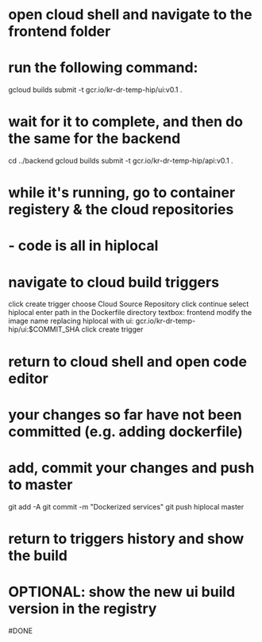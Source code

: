 # open cloud shell and navigate to the frontend folder

# run the following command:

gcloud builds submit -t gcr.io/kr-dr-temp-hip/ui:v0.1 .

# wait for it to complete, and then do the same for the backend

cd ../backend
gcloud builds submit -t gcr.io/kr-dr-temp-hip/api:v0.1 .

# while it's running, go to container registery &  the cloud repositories 
# - code is all in hiplocal

# navigate to cloud build triggers

click create trigger
choose Cloud Source Repository
click continue
select hiplocal 
enter path in the Dockerfile directory textbox:
    frontend
modify the image name replacing hiplocal with ui:
    gcr.io/kr-dr-temp-hip/ui:$COMMIT_SHA
click create trigger

# return to cloud shell and open code editor
# your changes so far have not been committed (e.g. adding dockerfile)
# add, commit your changes and push to master

git add -A
git commit -m "Dockerized services"
git push hiplocal master

# return to triggers history and show the build

# OPTIONAL: show the new ui build version in the registry

#DONE




